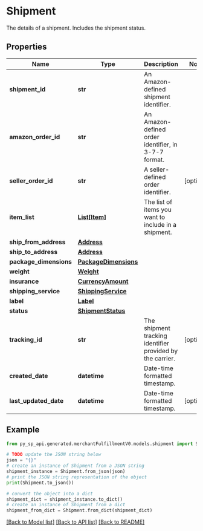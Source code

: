 # Shipment

The details of a shipment. Includes the shipment status.

## Properties

Name | Type | Description | Notes
------------ | ------------- | ------------- | -------------
**shipment_id** | **str** | An Amazon-defined shipment identifier. | 
**amazon_order_id** | **str** | An Amazon-defined order identifier, in 3-7-7 format. | 
**seller_order_id** | **str** | A seller-defined order identifier. | [optional] 
**item_list** | [**List[Item]**](Item.md) | The list of items you want to include in a shipment. | 
**ship_from_address** | [**Address**](Address.md) |  | 
**ship_to_address** | [**Address**](Address.md) |  | 
**package_dimensions** | [**PackageDimensions**](PackageDimensions.md) |  | 
**weight** | [**Weight**](Weight.md) |  | 
**insurance** | [**CurrencyAmount**](CurrencyAmount.md) |  | 
**shipping_service** | [**ShippingService**](ShippingService.md) |  | 
**label** | [**Label**](Label.md) |  | 
**status** | [**ShipmentStatus**](ShipmentStatus.md) |  | 
**tracking_id** | **str** | The shipment tracking identifier provided by the carrier. | [optional] 
**created_date** | **datetime** | Date-time formatted timestamp. | 
**last_updated_date** | **datetime** | Date-time formatted timestamp. | [optional] 

## Example

```python
from py_sp_api.generated.merchantFulfillmentV0.models.shipment import Shipment

# TODO update the JSON string below
json = "{}"
# create an instance of Shipment from a JSON string
shipment_instance = Shipment.from_json(json)
# print the JSON string representation of the object
print(Shipment.to_json())

# convert the object into a dict
shipment_dict = shipment_instance.to_dict()
# create an instance of Shipment from a dict
shipment_from_dict = Shipment.from_dict(shipment_dict)
```
[[Back to Model list]](../README.md#documentation-for-models) [[Back to API list]](../README.md#documentation-for-api-endpoints) [[Back to README]](../README.md)


